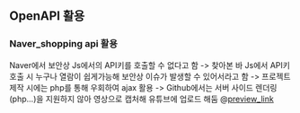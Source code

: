 ## OpenAPI 활용
### Naver_shopping api 활용
Naver에서 보안상 Js에서의 API키를 호출할 수 없다고 함
-> 찾아본 바 Js에서 API키 호출 시 누구나 열람이 쉽게가능해 보안상 이슈가 발생할 수 있어서라고 함
-> 프로젝트 제작 시에는 php를 통해 우회하여 ajax 활용
-> Github에서는 서버 사이드 렌더링(php...)을 지원하지 않아 영상으로 캡처해 유튜브에 업로드 해둠
@[preview_link](https://www.youtube.com/watch?v=QEDEE2IlxFk)
